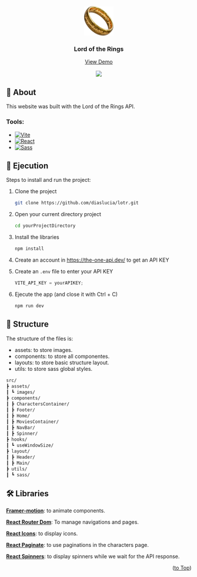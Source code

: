 <a id="readme-top"></a>
<br />

<div align="center">
  <a href="https://github.com/othneildrew/Best-README-Template">
    <img src="src/assets/images/ring.png" alt="Logo" width="80" height="80">
  </a>

  <h3 align="center">Lord of the Rings</h3>
   <a href="https://lotrtheone.netlify.app/">View Demo</a>
   <br/>
</div>

<p align="center">
  <img src="src/assets/gif/gif.gif" width="700" align=center />
</p>

## 🔎 About

This website was built with the Lord of the Rings API.

### Tools:

- [![Vite][vite]][vite-url]
- [![React][react.js]][react-url]
- [![Sass][sass]][sass-url]

## 🚀 Ejecution

Steps to install and run the project:

1. Clone the project
   ```sh
   git clone https://github.com/diaslucia/lotr.git
   ```
2. Open your current directory project
   ```sh
   cd yourProjectDirectory
   ```
3. Install the libraries
   ```sh
   npm install
   ```
4. Create an account in https://the-one-api.dev/ to get an API KEY
5. Create an `.env` file to enter your API KEY
   ```js
   VITE_API_KEY = yourAPIKEY;
   ```
6. Ejecute the app (and close it with Ctrl + C)

   ```sh
   npm run dev
   ```

## 📂 Structure

The structure of the files is:

- assets: to store images.
- components: to store all componentes.
- layouts: to store basic structure layout.
- utils: to store sass global styles.

```
src/
┣ assets/
┃ ┗ images/
┣ components/
┃ ┣ CharactersContainer/
┃ ┣ Footer/
┃ ┣ Home/
┃ ┣ MoviesContainer/
┃ ┣ NavBar/
┃ ┣ Spinner/
┣ hooks/
┃ ┗ useWindowSize/
┣ layout/
┃ ┣ Header/
┃ ┣ Main/
┣ utils/
┃ ┗ sass/
```

## 🛠 Libraries

**[Framer-motion](https://www.framer.com/motion/)**: to animate components.

**[React Router Dom](https://reactrouter.com/en/main)**: To manage navigations and pages.

**[React Icons](https://react-icons.github.io/react-icons/)**: to display icons.

**[React Paginate](https://github.com/AdeleD/react-paginate#readme)**: to use paginations in the characters page.

**[React Spinners](https://www.davidhu.io/react-spinners/)**: to display spinners while we wait for the API response.

<p align="right">(<a href="#readme-top">to Top</a>)</p>

[react.js]: https://img.shields.io/badge/React-20232A?style=for-the-badge&logo=react&logoColor=61DAFB
[react-url]: https://reactjs.org/
[vite]: https://img.shields.io/static/v1?style=for-the-badge&message=Vite&color=646CFF&logo=Vite&logoColor=FFFFFF&label=
[vite-url]: https://vitejs.dev/
[sass]: https://img.shields.io/static/v1?style=for-the-badge&message=Sass&color=CC6699&logo=Sass&logoColor=FFFFFF&label=
[sass-url]: https://sass-lang.com/
